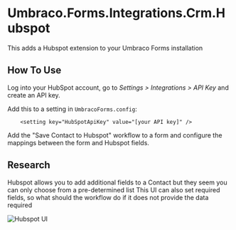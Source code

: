 # Umbraco.Forms.Integrations.Crm.Hubspot
This adds a Hubspot extension to your Umbraco Forms installation

## How To Use

Log into your HubSpot account, go to _Settings > Integrations > API Key_ and create an API key.

Add this to a setting in `UmbracoForms.config`:

```
    <setting key="HubSpotApiKey" value="[your API key]" />
```

Add the "Save Contact to Hubspot" workflow to a form and configure the mappings between the form and Hubspot fields.

## Research
Hubspot allows you to add additional fields to a Contact but they seem you can only choose from a pre-determined list
This UI can also set required fields, so what should the workflow do if it does not provide the data required

![Hubspot UI](https://user-images.githubusercontent.com/1389894/122041936-7170aa00-cdd1-11eb-80ac-f9106c439599.png)

